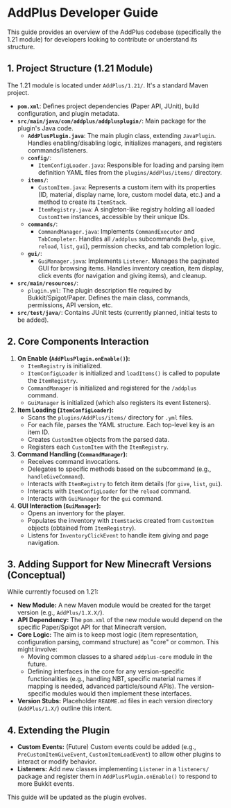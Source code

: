 # AddPlus Developer Guide

This guide provides an overview of the AddPlus codebase (specifically the 1.21 module) for developers looking to contribute or understand its structure.

## 1. Project Structure (1.21 Module)

The 1.21 module is located under `AddPlus/1.21/`. It's a standard Maven project.

*   **`pom.xml`**: Defines project dependencies (Paper API, JUnit), build configuration, and plugin metadata.
*   **`src/main/java/com/addplus/addplusplugin/`**: Main package for the plugin's Java code.
    *   **`AddPlusPlugin.java`**: The main plugin class, extending `JavaPlugin`. Handles enabling/disabling logic, initializes managers, and registers commands/listeners.
    *   **`config/`**:
        *   `ItemConfigLoader.java`: Responsible for loading and parsing item definition YAML files from the `plugins/AddPlus/items/` directory.
    *   **`items/`**:
        *   `CustomItem.java`: Represents a custom item with its properties (ID, material, display name, lore, custom model data, etc.) and a method to create its `ItemStack`.
        *   `ItemRegistry.java`: A singleton-like registry holding all loaded `CustomItem` instances, accessible by their unique IDs.
    *   **`commands/`**:
        *   `CommandManager.java`: Implements `CommandExecutor` and `TabCompleter`. Handles all `/addplus` subcommands (`help`, `give`, `reload`, `list`, `gui`), permission checks, and tab completion logic.
    *   **`gui/`**:
        *   `GuiManager.java`: Implements `Listener`. Manages the paginated GUI for browsing items. Handles inventory creation, item display, click events (for navigation and giving items), and cleanup.
*   **`src/main/resources/`**:
    *   `plugin.yml`: The plugin description file required by Bukkit/Spigot/Paper. Defines the main class, commands, permissions, API version, etc.
*   **`src/test/java/`**: Contains JUnit tests (currently planned, initial tests to be added).

## 2. Core Components Interaction

1.  **On Enable (`AddPlusPlugin.onEnable()`):**
    *   `ItemRegistry` is initialized.
    *   `ItemConfigLoader` is initialized and `loadItems()` is called to populate the `ItemRegistry`.
    *   `CommandManager` is initialized and registered for the `/addplus` command.
    *   `GuiManager` is initialized (which also registers its event listeners).
2.  **Item Loading (`ItemConfigLoader`):**
    *   Scans the `plugins/AddPlus/items/` directory for `.yml` files.
    *   For each file, parses the YAML structure. Each top-level key is an item ID.
    *   Creates `CustomItem` objects from the parsed data.
    *   Registers each `CustomItem` with the `ItemRegistry`.
3.  **Command Handling (`CommandManager`):**
    *   Receives command invocations.
    *   Delegates to specific methods based on the subcommand (e.g., `handleGiveCommand`).
    *   Interacts with `ItemRegistry` to fetch item details (for `give`, `list`, `gui`).
    *   Interacts with `ItemConfigLoader` for the `reload` command.
    *   Interacts with `GuiManager` for the `gui` command.
4.  **GUI Interaction (`GuiManager`):**
    *   Opens an inventory for the player.
    *   Populates the inventory with `ItemStack`s created from `CustomItem` objects (obtained from `ItemRegistry`).
    *   Listens for `InventoryClickEvent` to handle item giving and page navigation.

## 3. Adding Support for New Minecraft Versions (Conceptual)

While currently focused on 1.21:
*   **New Module:** A new Maven module would be created for the target version (e.g., `AddPlus/1.X.X/`).
*   **API Dependency:** The `pom.xml` of the new module would depend on the specific Paper/Spigot API for that Minecraft version.
*   **Core Logic:** The aim is to keep most logic (item representation, configuration parsing, command structure) as "core" or common. This might involve:
    *   Moving common classes to a shared `addplus-core` module in the future.
    *   Defining interfaces in the core for any version-specific functionalities (e.g., handling NBT, specific material names if mapping is needed, advanced particle/sound APIs). The version-specific modules would then implement these interfaces.
*   **Version Stubs:** Placeholder `README.md` files in each version directory (`AddPlus/1.X/`) outline this intent.

## 4. Extending the Plugin

*   **Custom Events:** (Future) Custom events could be added (e.g., `PreCustomItemGiveEvent`, `CustomItemLoadEvent`) to allow other plugins to interact or modify behavior.
*   **Listeners:** Add new classes implementing `Listener` in a `listeners/` package and register them in `AddPlusPlugin.onEnable()` to respond to more Bukkit events.

This guide will be updated as the plugin evolves.
